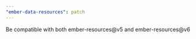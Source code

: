 ```yaml
---
"ember-data-resources": patch
---
```


Be compatible with both ember-resources@v5 and ember-resources@v6
